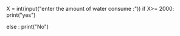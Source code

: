 X = int(input("enter the amount of water consume :"))
  if X>= 2000:
      print("yes")

  else :
       print("No")
     
